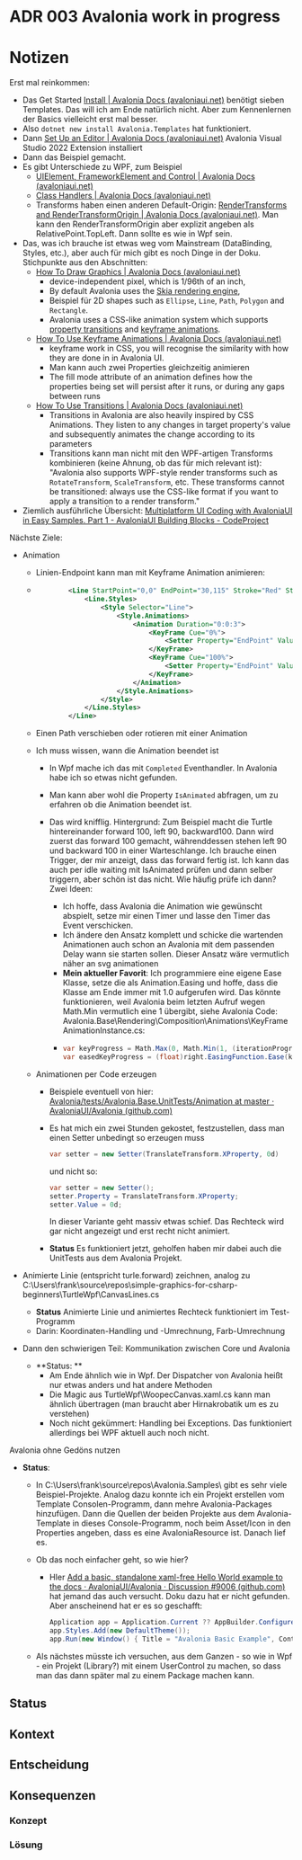 # ADR 003 Avalonia work in progress
# Notizen

Erst mal reinkommen:

* Das Get Started [Install | Avalonia Docs (avaloniaui.net)](https://docs.avaloniaui.net/docs/get-started/install) benötigt sieben Templates. Das will ich am Ende natürlich nicht. Aber zum Kennenlernen der Basics vielleicht erst mal besser.
* Also `dotnet new install Avalonia.Templates` hat funktioniert.
* Dann [Set Up an Editor | Avalonia Docs (avaloniaui.net)](https://docs.avaloniaui.net/docs/get-started/set-up-an-editor) Avalonia Visual Studio 2022 Extension installiert
* Dann das Beispiel gemacht. 
* Es gibt Unterschiede zu WPF, zum Beispiel
  * [UIElement, FrameworkElement and Control | Avalonia Docs (avaloniaui.net)](https://docs.avaloniaui.net/docs/get-started/wpf/uielement-frameworkelement-and-control)
  * [Class Handlers | Avalonia Docs (avaloniaui.net)](https://docs.avaloniaui.net/docs/get-started/wpf/class-handlers)
  * Transforms haben einen anderen Default-Origin: [RenderTransforms and RenderTransformOrigin | Avalonia Docs (avaloniaui.net)](https://docs.avaloniaui.net/docs/get-started/wpf/rendertransforms-and-rendertransformorigin). Man kann den RenderTransformOrigin aber explizit angeben als RelativePoint.TopLeft. Dann sollte es wie in Wpf sein.
* Das, was ich brauche ist etwas weg vom Mainstream (DataBinding, Styles, etc.), aber auch für mich gibt es noch Dinge in der Doku. Stichpunkte aus den Abschnitten:
  * [How To Draw Graphics | Avalonia Docs (avaloniaui.net)](https://docs.avaloniaui.net/docs/guides/graphics-and-animation/graphics-and-animations)
    * device-independent pixel, which is 1/96th of an inch,
    * By default Avalonia uses the [Skia rendering engine](https://skia.org/),
    * Beispiel für 2D shapes such as `Ellipse`, `Line`, `Path`, `Polygon` and `Rectangle`.
    * Avalonia uses a CSS-like animation system which supports [property transitions](https://docs.avaloniaui.net/docs/guides/graphics-and-animation/transitions) and [keyframe animations](https://docs.avaloniaui.net/docs/guides/graphics-and-animation/keyframe-animations).
  * [How To Use Keyframe Animations | Avalonia Docs (avaloniaui.net)](https://docs.avaloniaui.net/docs/guides/graphics-and-animation/keyframe-animations)
    *  keyframe work in CSS, you will recognise the similarity with how they are done in in Avalonia UI.
    * Man kann auch zwei Properties gleichzeitig animieren
    * The fill mode attribute of an animation defines how the properties being set will persist after it runs, or during any gaps between runs
  * [How To Use Transitions | Avalonia Docs (avaloniaui.net)](https://docs.avaloniaui.net/docs/guides/graphics-and-animation/transitions)
    * Transitions in Avalonia are also heavily inspired by CSS Animations. They listen to any changes in target property's value and subsequently animates the change according to its parameters
    * Transitions kann man nicht mit den WPF-artigen Transforms kombinieren (keine Ahnung, ob das für mich relevant ist): "Avalonia also supports WPF-style render transforms such as `RotateTransform`, `ScaleTransform`, etc. These transforms cannot be transitioned: always use the CSS-like format if you want to apply a transition to a render transform."
* Ziemlich ausführliche Übersicht: [Multiplatform UI Coding with AvaloniaUI in Easy Samples. Part 1 - AvaloniaUI Building Blocks - CodeProject](https://www.codeproject.com/Articles/5308645/Multiplatform-UI-Coding-with-AvaloniaUI-in-Easy-Sa)

Nächste Ziele:

* Animation

  * Linien-Endpoint kann man mit Keyframe Animation animieren:
  * ```xml
            <Line StartPoint="0,0" EndPoint="30,115" Stroke="Red" StrokeThickness="1">
                <Line.Styles>
                    <Style Selector="Line">
                        <Style.Animations>
                            <Animation Duration="0:0:3">
                                <KeyFrame Cue="0%">
                                    <Setter Property="EndPoint" Value="0,0"></Setter>
                                </KeyFrame>
                                <KeyFrame Cue="100%">
                                    <Setter Property="EndPoint" Value="30,115"></Setter>
                                </KeyFrame>
                            </Animation>
                        </Style.Animations>
                    </Style>
                </Line.Styles>
            </Line>
    ```
  * Einen Path verschieben oder rotieren mit einer Animation
  * Ich muss wissen, wann die Animation beendet ist

    * In Wpf mache ich das mit `Completed` Eventhandler. In Avalonia habe ich so etwas nicht gefunden.
    * Man kann aber wohl die Property `IsAnimated` abfragen, um zu erfahren ob die Animation beendet ist.
    * Das wird knifflig. Hintergrund: Zum Beispiel macht die Turtle hintereinander forward 100, left 90, backward100. Dann wird zuerst das forward 100 gemacht, währenddessen stehen left 90 und backward 100 in einer Warteschlange. Ich brauche einen Trigger, der mir anzeigt, dass das forward fertig ist. Ich kann das auch per idle waiting mit IsAnimated prüfen und dann selber triggern, aber schön ist das nicht. Wie häufig prüfe ich dann? Zwei Ideen:

      * Ich hoffe, dass Avalonia die Animation wie gewünscht abspielt, setze mir einen Timer und lasse den Timer das Event verschicken.
      * Ich ändere den Ansatz komplett und schicke die wartenden Animationen auch schon an Avalonia mit dem passenden Delay wann sie starten sollen. Dieser Ansatz wäre vermutlich näher an svg animationen
      * **Mein aktueller Favorit**: Ich programmiere eine eigene Ease Klasse, setze die als Animation.Easing und hoffe, dass die Klasse am Ende immer mit 1.0 aufgerufen wird. Das könnte funktionieren, weil Avalonia beim letzten Aufruf wegen Math.Min vermutlich eine 1 übergibt, siehe Avalonia Code: Avalonia.Base\Rendering\Composition\Animations\KeyFrameAnimationInstance.cs:
      * ```csharp
        var keyProgress = Math.Max(0, Math.Min(1, (iterationProgress - left.Key) / (right.Key - left.Key)));
        var easedKeyProgress = (float)right.EasingFunction.Ease(keyProgress);
        ```

  * Animationen per Code erzeugen

    * Beispiele eventuell von hier: [Avalonia/tests/Avalonia.Base.UnitTests/Animation at master · AvaloniaUI/Avalonia (github.com)](https://github.com/AvaloniaUI/Avalonia/tree/master/tests/Avalonia.Base.UnitTests/Animation)

    * Es hat mich ein zwei Stunden gekostet, festzustellen, dass man einen Setter unbedingt so erzeugen muss
      ```csharp
      var setter = new Setter(TranslateTransform.XProperty, 0d)
      ```

      und nicht so:

      ```csharp
      var setter = new Setter();
      setter.Property = TranslateTransform.XProperty;
      setter.Value = 0d;
      ```

      In dieser Variante geht massiv etwas schief. Das Rechteck wird gar nicht angezeigt und erst recht nicht animiert.
    
    * **Status** Es funktioniert jetzt, geholfen haben mir dabei auch die UnitTests aus dem Avalonia Projekt.

* Animierte Linie (entspricht turle.forward) zeichnen, analog zu C:\Users\frank\source\repos\simple-graphics-for-csharp-beginners\TurtleWpf\CanvasLines.cs

  * **Status** Animierte Linie und animiertes Rechteck funktioniert im Test-Programm
  * Darin: Koordinaten-Handling und -Umrechnung, Farb-Umrechnung
* Dann den schwierigen Teil: Kommunikation zwischen Core und Avalonia 
  * **Status: ** 
    * Am Ende ähnlich wie in Wpf. Der Dispatcher von Avalonia heißt nur etwas anders und hat andere Methoden
    * Die Magic aus TurtleWpf\WoopecCanvas.xaml.cs kann man ähnlich übertragen (man braucht aber Hirnakrobatik um es zu verstehen)
    * Noch nicht gekümmert: Handling bei Exceptions. Das funktioniert allerdings bei WPF aktuell auch noch nicht.

Avalonia ohne Gedöns nutzen

* **Status**:
  
  * In C:\Users\frank\source\repos\Avalonia.Samples\ gibt es sehr viele Beispiel-Projekte. Analog dazu konnte ich ein Projekt erstellen vom Template Consolen-Programm, dann mehre Avalonia-Packages hinzufügen. Dann die Quellen der beiden Projekte aus dem Avalonia-Template in dieses Console-Programm, noch beim Asset/Icon in den Properties angeben, dass es eine AvaloniaResource ist. Danach lief es.
  * Ob das noch einfacher geht, so wie hier? 
  
      * HIer [Add a basic, standalone xaml-free Hello World example to the docs · AvaloniaUI/Avalonia · Discussion #9006 (github.com)](https://github.com/AvaloniaUI/Avalonia/discussions/9006) hat jemand das auch versucht. Doku dazu hat er nicht gefunden. Aber anscheinend hat er es so geschafft:
        ```csharp
        Application app = Application.Current ?? AppBuilder.Configure<Application>().UsePlatformDetect().SetupWithoutStarting().Instance;
        app.Styles.Add(new DefaultTheme());
        app.Run(new Window() { Title = "Avalonia Basic Example", Content = "Hello Avalonia!" });
        ```
  * Als nächstes müsste ich versuchen, aus dem Ganzen - so wie in Wpf - ein Projekt (Library?) mit einem UserControl zu machen, so dass man das dann später mal zu einem Package machen kann.
  
      
  
  





## Status

## Kontext
## Entscheidung
## Konsequenzen
### Konzept

### Lösung

